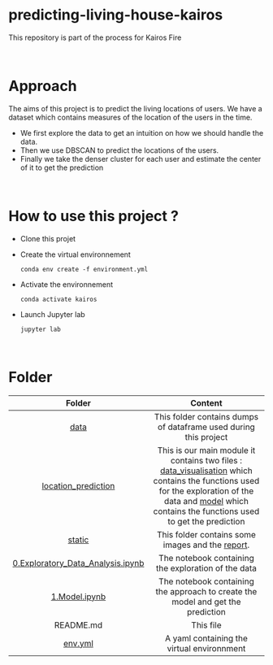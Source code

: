 # predicting-living-house-kairos
This repository is part of the process for Kairos Fire

<br>

# Approach 

The aims of this project is to predict the living locations of users. We have a dataset which contains measures of the location of the users in the time. 
* We first explore the data to get an intuition on how we should handle the data. 
* Then we use DBSCAN to predict the locations of the users. 
* Finally we take the denser cluster for each user and estimate the center of it to get the prediction  

<br>

# How to use this project ? 

* Clone this projet 

* Create the virtual environnement 

    `
    conda env create -f environment.yml
    `

* Activate the environnement 

    `
    conda activate kairos
    `

* Launch Jupyter lab 

    `
    jupyter lab
    `

<br>

# Folder 

| Folder | Content |
|:--------:|:---------:|
| [data](./data) | This folder contains dumps of dataframe used during this project |
| [location_prediction](./location_prediction) | This is our main module it contains two files : [data_visualisation](./location_prediction/data_visualisation.py) which contains the functions used for the exploration of the data and [model](./location_prediction/model.py) which contains the functions used to get the prediction |
| [static](./static) | This folder contains some images and the [report](./static/report/House_living_detection.pdf).|
| [0.Exploratory_Data_Analysis.ipynb](./0.Exploratory_Data_Analysis.ipynb)  | The notebook containing the exploration of the data |
| [1.Model.ipynb](./1.Model.ipynb) | The notebook containing the approach to create the model and get the prediction  |
| README.md | This file |
| [env.yml](./env.yml)| A yaml containing the virtual environnment |